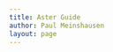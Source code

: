 ```yaml
---
title: Aster Guide
author: Paul Meinshausen
layout: page
---
```


<script src="http://d3js.org/d3.v3.min.js"></script>

<style>
    .node {
      cursor: pointer;
    }
    .node circle {
      fill: #FF4738;
      stroke: none;
      stroke-width: 1.5px;
    }
    .node text {
      font: 11px sans-serif;
    }
    .link {
      fill: none;
      stroke: #808080;
      stroke-width: 1.5px;
    }
</style>



<script>
    var margin = {top: 30, right: 120, bottom: 30, left: 150},
        width = 1100 - margin.right - margin.left,
        height = 800 - margin.top - margin.bottom;

    var i = 0,
        duration = 750,
        root;

    var tree = d3.layout.tree()
        .size([height, width]);

    var diagonal = d3.svg.diagonal()
        .projection(function(d) { return [d.y, d.x]; });

    var svg = d3.select("body").append("svg")
        .attr("width", width + margin.right + margin.left)
        .attr("height", height + margin.top + margin.bottom)
      .append("g")
        .attr("transform", "translate(" + margin.left + "," + margin.top + ")");

    d3.json("aster_functions.json", function(error, flare) {
      root = flare;
      root.x0 = height / 2;
      root.y0 = 0;

      function collapse(d) {
        if (d.children) {
          d._children = d.children;
          d._children.forEach(collapse);
          d.children = null;
        }
      }

      root.children.forEach(collapse);
      update(root);
    });

    d3.select(self.frameElement).style("height", "800px");

    function update(source) {

      var nodes = tree.nodes(root).reverse(),
          links = tree.links(nodes);

      nodes.forEach(function(d) { d.y = d.depth * 180; });

      var node = svg.selectAll("g.node")
          .data(nodes, function(d) { return d.id || (d.id = ++i); });

      var nodeEnter = node.enter().append("g")
          .attr("class", "node")
          .attr("transform", function(d) { return "translate(" + source.y0 + "," + source.x0 + ")"; })
          .on("click", click);

      nodeEnter.append("circle")
          .attr("r", 1e-6)
          .style("fill", function(d) { return d._children ? "infusiveorange" : "#FF4738"; });

      nodeEnter.append("text")
          .attr("x", function(d) { return d.children || d._children ? -10 : 10; })
          .attr("dy", ".35em")
          .attr("text-anchor", function(d) { return d.children || d._children ? "end" : "start"; })
          .text(function(d) { return d.name; })
          .style("fill-opacity", 1e-6);

      var nodeUpdate = node.transition()
          .duration(duration)
          .attr("transform", function(d) { return "translate(" + d.y + "," + d.x + ")"; });

      nodeUpdate.select("circle")
          .attr("r", 6.0)
          .style("fill", function(d) { return d._children ? "infusiveorange" : "#FF4738"; });

      nodeUpdate.select("text")
          .style("fill-opacity", 1);

      var nodeExit = node.exit().transition()
          .duration(duration)
          .attr("transform", function(d) { return "translate(" + source.y + "," + source.x + ")"; })
          .remove();

      nodeExit.select("circle")
          .attr("r", 1e-6);

      nodeExit.select("text")
          .style("fill-opacity", 1e-6);

      var link = svg.selectAll("path.link")
          .data(links, function(d) { return d.target.id; });

      link.enter().insert("path", "g")
          .attr("class", "link")
          .attr("d", function(d) {
            var o = {x: source.x0, y: source.y0};
            return diagonal({source: o, target: o});
          });

      link.transition()
          .duration(duration)
          .attr("d", diagonal);

      link.exit().transition()
          .duration(duration)
          .attr("d", function(d) {
            var o = {x: source.x, y: source.y};
            return diagonal({source: o, target: o});
          })
          .remove();

      nodes.forEach(function(d) {
        d.x0 = d.x;
        d.y0 = d.y;
      });
    }

    function click(d) {
      if (d.children) {
        d._children = d.children;
        d.children = null;
      } else {
        d.children = d._children;
        d._children = null;
      }
      update(d);
    }

</script>

<body></body>
